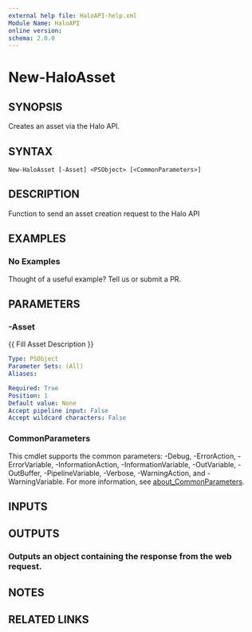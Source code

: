 ```yaml
---
external help file: HaloAPI-help.xml
Module Name: HaloAPI
online version:
schema: 2.0.0
---
```


# New-HaloAsset

## SYNOPSIS
Creates an asset via the Halo API.

## SYNTAX

```
New-HaloAsset [-Asset] <PSObject> [<CommonParameters>]
```

## DESCRIPTION
Function to send an asset creation request to the Halo API

## EXAMPLES

### No Examples

Thought of a useful example? Tell us or submit a PR.

## PARAMETERS

### -Asset
{{ Fill Asset Description }}

```yaml
Type: PSObject
Parameter Sets: (All)
Aliases:

Required: True
Position: 1
Default value: None
Accept pipeline input: False
Accept wildcard characters: False
```

### CommonParameters
This cmdlet supports the common parameters: -Debug, -ErrorAction, -ErrorVariable, -InformationAction, -InformationVariable, -OutVariable, -OutBuffer, -PipelineVariable, -Verbose, -WarningAction, and -WarningVariable. For more information, see [about_CommonParameters](http://go.microsoft.com/fwlink/?LinkID=113216).

## INPUTS

## OUTPUTS

### Outputs an object containing the response from the web request.
## NOTES

## RELATED LINKS
